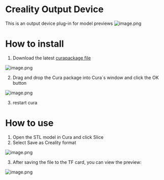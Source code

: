 Creality Output Device
=====================

This is an output device plug-in for model previews
![image.png](https://cdn.nlark.com/yuque/0/2021/png/22795356/1639548492881-1d3012d7-6164-420d-993d-c77fbced05c7.png#clientId=u57204282-6281-4&crop=0&crop=0&crop=1&crop=1&from=paste&height=480&id=u6aea2947&margin=%5Bobject%20Object%5D&name=image.png&originHeight=480&originWidth=270&originalType=binary&ratio=1&rotation=0&showTitle=false&size=171318&status=done&style=none&taskId=u0dcbbe93-b0dc-4468-b1cc-b5f2c36dc78&title=&width=270)

# How to install

1. Download the latest [curapackage file](https://github.com/crealitycloud/CrealityThumbnailPlugin/releases)

![image.png](https://cdn.nlark.com/yuque/0/2021/png/22795356/1639538803003-176f1ac7-5852-4107-8574-96f7909e4bd4.png#clientId=u2eed4c13-d33a-4&crop=0&crop=0&crop=1&crop=1&from=paste&height=535&id=ub5bec603&margin=%5Bobject%20Object%5D&name=image.png&originHeight=535&originWidth=1184&originalType=binary&ratio=1&rotation=0&showTitle=false&size=35736&status=done&style=none&taskId=u38c8bb42-2287-4657-921f-d180af605c4&title=&width=1184)

2. Drag and drop the Cura package into Cura`s window and click the OK button

![image.png](https://cdn.nlark.com/yuque/0/2021/png/22795356/1639546850782-1fca3aff-ff36-4323-98ec-ccb78aaba3d5.png#clientId=ue8ca2024-4847-4&crop=0&crop=0&crop=1&crop=1&from=drop&id=ube40a0e1&margin=%5Bobject%20Object%5D&name=image.png&originHeight=126&originWidth=377&originalType=binary&ratio=1&rotation=0&showTitle=false&size=9139&status=done&style=none&taskId=u3b8c42f7-a9c3-402f-a76e-bb426ee63eb&title=)

3. restart cura

# How to use

1. Open the STL model in Cura and click Slice
2. Select Save as Creality format

![image.png](https://cdn.nlark.com/yuque/0/2021/png/22795356/1639540560987-bfd3718a-c050-40d6-bafb-9bfae795c64f.png#clientId=u2eed4c13-d33a-4&crop=0&crop=0&crop=1&crop=1&from=drop&id=uda760507&margin=%5Bobject%20Object%5D&name=image.png&originHeight=122&originWidth=333&originalType=binary&ratio=1&rotation=0&showTitle=false&size=6004&status=done&style=none&taskId=u63be5ad8-aabf-4bd2-b076-96a8475c315&title=)

3. After saving the file to the TF card, you can view the preview:

![image.png](https://cdn.nlark.com/yuque/0/2021/png/22795356/1639548421171-99b811df-8518-46ca-8004-1345ba207a51.png#clientId=ue8ca2024-4847-4&crop=0&crop=0&crop=1&crop=1&from=paste&height=624&id=u991a79f3&margin=%5Bobject%20Object%5D&name=image.png&originHeight=624&originWidth=704&originalType=binary&ratio=1&rotation=0&showTitle=false&size=520631&status=done&style=none&taskId=uc634fa32-f9a0-498d-979d-a8efd7985e4&title=&width=704)


